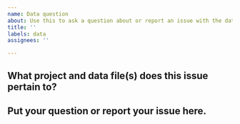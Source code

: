 ```yaml
---
name: Data question
about: Use this to ask a question about or report an issue with the data
title: ''
labels: data
assignees: ''

---
```


<!--Hi there! Please take a moment to fill out the template below.-->

## What project and data file(s) does this issue pertain to?



## Put your question or report your issue here.



